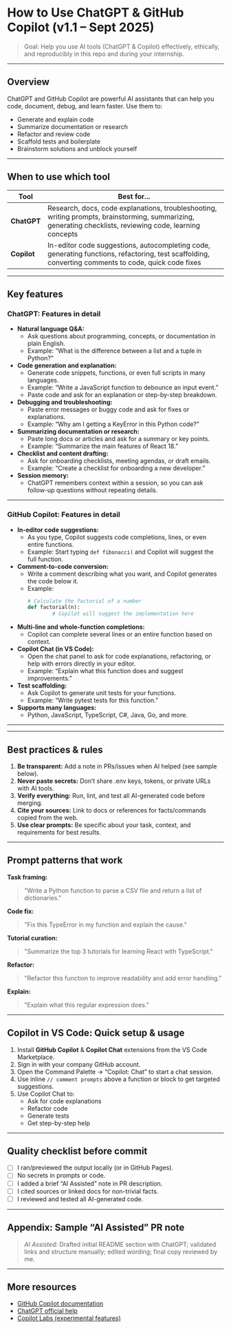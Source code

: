 
# How to Use ChatGPT & GitHub Copilot (v1.1 – Sept 2025)

> Goal: Help you use AI tools (ChatGPT & Copilot) effectively, ethically, and reproducibly in this repo and during your internship.

---

## Overview
ChatGPT and GitHub Copilot are powerful AI assistants that can help you code, document, debug, and learn faster. Use them to:
- Generate and explain code
- Summarize documentation or research
- Refactor and review code
- Scaffold tests and boilerplate
- Brainstorm solutions and unblock yourself

---

## When to use which tool

| Tool              | Best for...                                              |
|-------------------|---------------------------------------------------------|
| **ChatGPT**       | Research, docs, code explanations, troubleshooting, writing prompts, brainstorming, summarizing, generating checklists, reviewing code, learning concepts |
| **Copilot**       | In-editor code suggestions, autocompleting code, generating functions, refactoring, test scaffolding, converting comments to code, quick code fixes |

---

## Key features


### ChatGPT: Features in detail

- **Natural language Q&A:**
	- Ask questions about programming, concepts, or documentation in plain English.
	- Example: “What is the difference between a list and a tuple in Python?”
- **Code generation and explanation:**
	- Generate code snippets, functions, or even full scripts in many languages.
	- Example: “Write a JavaScript function to debounce an input event.”
	- Paste code and ask for an explanation or step-by-step breakdown.
- **Debugging and troubleshooting:**
	- Paste error messages or buggy code and ask for fixes or explanations.
	- Example: “Why am I getting a KeyError in this Python code?”
- **Summarizing documentation or research:**
	- Paste long docs or articles and ask for a summary or key points.
	- Example: “Summarize the main features of React 18.”
- **Checklist and content drafting:**
	- Ask for onboarding checklists, meeting agendas, or draft emails.
	- Example: “Create a checklist for onboarding a new developer.”
- **Session memory:**
	- ChatGPT remembers context within a session, so you can ask follow-up questions without repeating details.

---


### GitHub Copilot: Features in detail

- **In-editor code suggestions:**
	- As you type, Copilot suggests code completions, lines, or even entire functions.
	- Example: Start typing `def fibonacci(` and Copilot will suggest the full function.
- **Comment-to-code conversion:**
	- Write a comment describing what you want, and Copilot generates the code below it.
	- Example:
		```python
		# Calculate the factorial of a number
		def factorial(n):
				# Copilot will suggest the implementation here
		```
- **Multi-line and whole-function completions:**
	- Copilot can complete several lines or an entire function based on context.
- **Copilot Chat (in VS Code):**
	- Open the chat panel to ask for code explanations, refactoring, or help with errors directly in your editor.
	- Example: “Explain what this function does and suggest improvements.”
- **Test scaffolding:**
	- Ask Copilot to generate unit tests for your functions.
	- Example: “Write pytest tests for this function.”
- **Supports many languages:**
	- Python, JavaScript, TypeScript, C#, Java, Go, and more.

---

---

## Best practices & rules
1. **Be transparent:** Add a note in PRs/issues when AI helped (see sample below).
2. **Never paste secrets:** Don’t share .env keys, tokens, or private URLs with AI tools.
3. **Verify everything:** Run, lint, and test all AI-generated code before merging.
4. **Cite your sources:** Link to docs or references for facts/commands copied from the web.
5. **Use clear prompts:** Be specific about your task, context, and requirements for best results.

---

## Prompt patterns that work

**Task framing:**
> "Write a Python function to parse a CSV file and return a list of dictionaries."

**Code fix:**
> "Fix this TypeError in my function and explain the cause."

**Tutorial curation:**
> "Summarize the top 3 tutorials for learning React with TypeScript."

**Refactor:**
> "Refactor this function to improve readability and add error handling."

**Explain:**
> "Explain what this regular expression does."

---

## Copilot in VS Code: Quick setup & usage
1. Install **GitHub Copilot** & **Copilot Chat** extensions from the VS Code Marketplace.
2. Sign in with your company GitHub account.
3. Open the Command Palette → “Copilot: Chat” to start a chat session.
4. Use inline `// comment prompts` above a function or block to get targeted suggestions.
5. Use Copilot Chat to:
	- Ask for code explanations
	- Refactor code
	- Generate tests
	- Get step-by-step help

---

## Quality checklist before commit
- [ ] I ran/previewed the output locally (or in GitHub Pages).
- [ ] No secrets in prompts or code.
- [ ] I added a brief “AI Assisted” note in PR description.
- [ ] I cited sources or linked docs for non-trivial facts.
- [ ] I reviewed and tested all AI-generated code.

---

## Appendix: Sample “AI Assisted” PR note
> *AI Assisted:* Drafted initial README section with ChatGPT; validated links and structure manually; edited wording; final copy reviewed by me.

---

## More resources
- [GitHub Copilot documentation](https://docs.github.com/en/copilot)
- [ChatGPT official help](https://help.openai.com/en/)
- [Copilot Labs (experimental features)](https://githubnext.com/projects/copilot-labs/)
